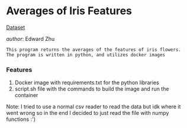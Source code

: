 # Averages of Iris Features

[Dataset](https://archive.ics.uci.edu/dataset/53/iris)

_author_: Edward Zhu

    This program returns the averages of the features of iris flowers.
    The program is written in python, and utilizes docker images

### Features
1. Docker image with requirements.txt for the python libraries
2. script.sh file with the commands to build the image and run the container


Note: I tried to use a normal csv reader to read the data but idk where it went wrong
so in the end I decided to just read the file with numpy functions :')

